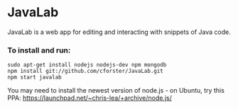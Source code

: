 JavaLab
===

JavaLab is a web app for editing and interacting with snippets of Java code.

### To install and run:

    sudo apt-get install nodejs nodejs-dev npm mongodb
    npm install git://github.com/cforster/JavaLab.git
    npm start javalab

You may need to install the newest version of node.js - on Ubuntu, try this PPA:
https://launchpad.net/~chris-lea/+archive/node.js/